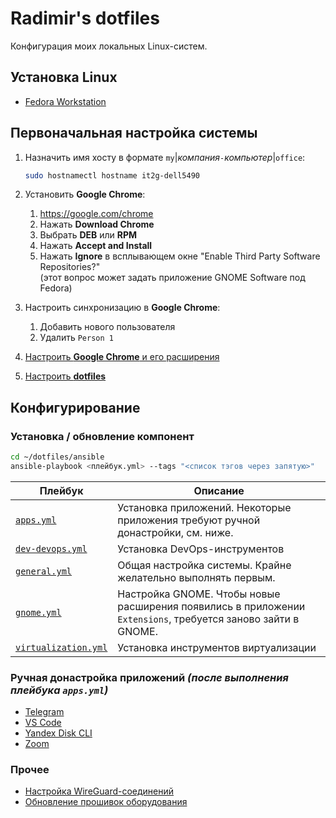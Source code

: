 # Radimir's dotfiles

Конфигурация моих локальных Linux-систем.

## Установка Linux

- [Fedora Workstation](doc/install-fedora-workstation.md)

## Первоначальная настройка системы

1. Назначить имя хосту в формате `my`|_компания_`-`_компьютер_|`office`:

    ```bash
    sudo hostnamectl hostname it2g-dell5490
    ```

1. Установить **Google Chrome**:
    1. <https://google.com/chrome>
    1. Нажать **Download Chrome**
    1. Выбрать **DEB** или **RPM**
    1. Нажать **Accept and Install**
    1. Нажать **Ignore** в всплывающем окне "Enable Third Party Software Repositories?"  
       (этот вопрос может задать приложение GNOME Software под Fedora)

1. Настроить синхронизацию в **Google Chrome**:
    1. Добавить нового пользователя
    1. Удалить `Person 1`

1. [Настроить **Google Chrome** и его расширения](doc/google-chrome.md)

1. [Настроить **dotfiles**](doc/dotfiles.md)

## Конфигурирование

### Установка / обновление компонент

```bash
cd ~/dotfiles/ansible
ansible-playbook <плейбук.yml> --tags "<список тэгов через запятую>"
```

| Плейбук                                            | Описание
| -------------------------------------------------- | --------
| [`apps.yml`](ansible/apps.yml)                     | Установка приложений. Некоторые приложения требуют ручной донастройки, см. ниже.
| [`dev-devops.yml`](ansible/dev-devops.yml)         | Установка DevOps-инструментов
| [`general.yml`](ansible/general.yml)               | Общая настройка системы. Крайне желательно выполнять первым.
| [`gnome.yml`](ansible/gnome.yml)                   | Настройка GNOME. Чтобы новые расширения появились в приложении `Extensions`, требуется заново зайти в GNOME.
| [`virtualization.yml`](ansible/virtualization.yml) | Установка инструментов виртуализации

### Ручная донастройка приложений _(после выполнения плейбука `apps.yml`)_

- [Telegram](ansible/roles/telegram/README.md#настройка-после-установки)
- [VS Code](ansible/roles/vscode/README.md#настройка-после-установки)
- [Yandex Disk CLI](ansible/roles/yandex_disk_cli/README.md#настройка-после-установки)
- [Zoom](ansible/roles/zoom/README.md#настройка-после-установки)

### Прочее

- [Настройка WireGuard-соединений](doc/wireguard.md)
- [Обновление прошивок оборудования](doc/hardware.md)

